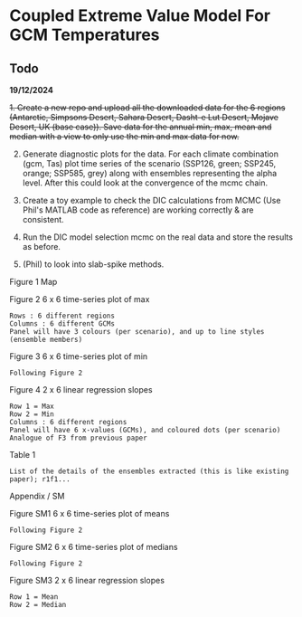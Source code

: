 # Coupled Extreme Value Model For GCM Temperatures

## Todo

**19/12/2024**

<del>1.  Create a new repo and upload all the downloaded data for the 6 regions (Antarctic, Simpsons Desert, Sahara Desert, Dasht-e Lut Desert, Mojave Desert, UK (base case)). Save data for the annual min, max, mean and median with a view to only use the min and max data for now.</del>

2. Generate diagnostic plots for the data. For each climate combination (gcm, Tas) plot time series of the scenario (SSP126, green; SSP245, orange; SSP585, grey) along with ensembles representing the alpha level. After this could look at the convergence of the mcmc chain.

3. Create a toy example to check the DIC calculations from MCMC (Use Phil's MATLAB code as reference) are working correctly & are consistent.

4. Run the DIC model selection mcmc on the real data and store the results as before.

5. (Phil) to look into slab-spike methods.

Figure 1 Map

 

Figure 2 6 x 6 time-series plot of max

    Rows : 6 different regions
    Columns : 6 different GCMs
    Panel will have 3 colours (per scenario), and up to line styles (ensemble members)

 

Figure 3 6 x 6 time-series plot of min

    Following Figure 2

 

Figure 4 2 x 6 linear regression slopes

    Row 1 = Max
    Row 2 = Min
    Columns : 6 different regions
    Panel will have 6 x-values (GCMs), and coloured dots (per scenario)
    Analogue of F3 from previous paper

 

Table 1

    List of the details of the ensembles extracted (this is like existing paper); r1f1...

 

Appendix / SM

 

Figure SM1 6 x 6 time-series plot of means

    Following Figure 2

 

Figure SM2 6 x 6 time-series plot of medians

    Following Figure 2

 

Figure SM3 2 x 6 linear regression slopes

    Row 1 = Mean
    Row 2 = Median